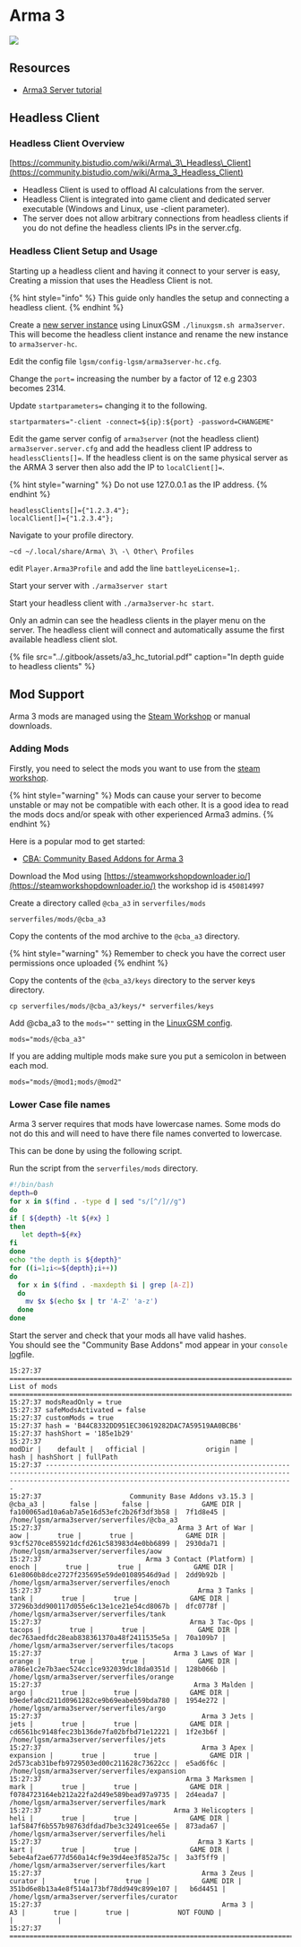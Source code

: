 # Arma 3

![](../.gitbook/assets/arma3.jpg)

## Resources

* [Arma3 Server tutorial](https://forums.bohemia.net/forums/topic/139003-tutorial-installation-configuration-of-arma3-dedicated-server/)

## Headless Client

### Headless Client Overview

[https://community.bistudio.com/wiki/Arma\_3\_Headless\_Client](https://community.bistudio.com/wiki/Arma_3_Headless_Client)

* Headless Client is used to offload AI calculations from the server.
* Headless Client is integrated into game client and dedicated server executable \(Windows and Linux, use -client parameter\).
* The server does not allow arbitrary connections from headless clients if you do not define the headless clients IPs in the server.cfg.

### Headless Client Setup and Usage

Starting up a headless client and having it connect to your server is easy, Creating a mission that uses the Headless Client is not.

{% hint style="info" %}
This guide only handles the setup and connecting a headless client.
{% endhint %}

Create a [new server instance](../features/multiple-game-servers.md) using LinuxGSM `./linuxgsm.sh arma3server`. This will become the headless client instance and rename the new instance to `arma3server-hc`.

Edit the config file `lgsm/config-lgsm/arma3server-hc.cfg`.

Change the `port=` increasing the number by a factor of 12 e.g 2303 becomes 2314.

Update `startparameters=` changing it to the following.

```text
startparmaters="-client -connect=${ip}:${port} -password=CHANGEME"
```

Edit the game server config of `arma3server` \(not the headless client\) `arma3server.server.cfg` and add the headless client IP address to `headlessClients[]=`. If the headless client is on the same physical server as the ARMA 3 server then also add the IP to `localClient[]=`.

{% hint style="warning" %}
Do not use 127.0.0.1 as the IP address.
{% endhint %}

```text
headlessClients[]={"1.2.3.4"}; 
localClient[]={"1.2.3.4"};
```

Navigate to your profile directory.

```text
~cd ~/.local/share/Arma\ 3\ -\ Other\ Profiles
```

edit `Player.Arma3Profile` and add the line `battleyeLicense=1;`.

Start your server with `./arma3server start` 

Start your headless client with `./arma3server-hc start`.

Only an admin can see the headless clients in the player menu on the server. The headless client will connect and automatically assume the first available headless client slot.

{% file src="../.gitbook/assets/a3\_hc\_tutorial.pdf" caption="In depth guide to headless clients" %}

## Mod Support

Arma 3 mods are managed using the [Steam Workshop](https://steamcommunity.com/app/346110/workshop/) or manual downloads.

### Adding Mods

Firstly, you need to select the mods you want to use from the [steam workshop](https://steamcommunity.com/app/346110/workshop/).

{% hint style="warning" %}
Mods can cause your server to become unstable or may not be compatible with each other. It is a good idea to read the mods docs and/or speak with other experienced Arma3 admins.
{% endhint %}

Here is a popular mod to get started:

*  [CBA: Community Based Addons for Arma 3](https://steamcommunity.com/workshop/filedetails/?id=450814997)

Download the Mod using [https://steamworkshopdownloader.io/](https://steamworkshopdownloader.io/) the workshop id is `450814997`

Create a directory called `@cba_a3` in `serverfiles/mods`

```text
serverfiles/mods/@cba_a3
```

Copy the contents of the mod archive to the `@cba_a3` directory.

{% hint style="warning" %}
Remember to check you have the correct user permissions once uploaded
{% endhint %}

Copy the contents of the `@cba_a3/keys` directory to the server keys directory.

```text
cp serverfiles/mods/@cba_a3/keys/* serverfiles/keys
```

Add @cba\_a3 to the `mods=""` setting in the [LinuxGSM config](../configuration/linuxgsm-config.md).

```text
mods="mods/@cba_a3"
```

If you are adding multiple mods make sure you put a semicolon in between each mod.

```text
mods="mods/@mod1;mods/@mod2"
```

### Lower Case file names

Arma 3 server requires that mods have lowercase names. Some mods do not do this and will need to have there file names converted to lowercase.

This can be done by using the following script.

Run the script from the `serverfiles/mods` directory.

```bash
#!/bin/bash
depth=0
for x in $(find . -type d | sed "s/[^/]//g")
do
if [ ${depth} -lt ${#x} ]
then
   let depth=${#x}
fi
done
echo "the depth is ${depth}"
for ((i=1;i<=${depth};i++))
do
  for x in $(find . -maxdepth $i | grep [A-Z])
  do
    mv $x $(echo $x | tr 'A-Z' 'a-z')
  done
done
```

Start the server and check that your mods all have valid hashes.  
You should see the "Community Base Addons" mod appear in your `console` [log](../features/logging.md)file.

```text
15:27:37 ============================================================================================= List of mods ===============================================================================================
15:27:37 modsReadOnly = true
15:27:37 safeModsActivated = false
15:27:37 customMods = true
15:27:37 hash = 'B44C8332DD951EC30619282DAC7A59519AA0BCB6'
15:27:37 hashShort = '185e1b29'
15:27:37                                               name |               modDir |    default |   official |               origin |                                     hash | hashShort | fullPath
15:27:37 ----------------------------------------------------------------------------------------------------------------------------------------------------------------------------------------------------------
15:27:37                      Community Base Addons v3.15.3 |              @cba_a3 |      false |      false |             GAME DIR | fa100065ad10a6ab7a5e16d53efc2b26f3df3b58 |  7f1d8e45 | /home/lgsm/arma3server/serverfiles/@cba_a3
15:27:37                                  Arma 3 Art of War |                  aow |       true |       true |             GAME DIR | 93cf5270ce855921dcfd261c583983d4e0bb6899 |  2930da71 | /home/lgsm/arma3server/serverfiles/aow
15:27:37                          Arma 3 Contact (Platform) |                enoch |       true |       true |             GAME DIR | 61e8060b8dce2727f235695e59de01089546d9ad |  2dd9b92b | /home/lgsm/arma3server/serverfiles/enoch
15:27:37                                       Arma 3 Tanks |                 tank |       true |       true |             GAME DIR | 37296b3dd900117d055e6c13e1ce21e54cd8067b |  dfc0778f | /home/lgsm/arma3server/serverfiles/tank
15:27:37                                     Arma 3 Tac-Ops |               tacops |       true |       true |             GAME DIR | dec763aedfdc28eab838361370a48f2411535e5a |  70a109b7 | /home/lgsm/arma3server/serverfiles/tacops
15:27:37                                 Arma 3 Laws of War |               orange |       true |       true |             GAME DIR | a786e1c2e7b3aec524cc1ce932039dc18da0351d |  128b066b | /home/lgsm/arma3server/serverfiles/orange
15:27:37                                      Arma 3 Malden |                 argo |       true |       true |             GAME DIR | b9edefa0cd211d0961282ce9b69eabeb59bda780 |  1954e272 | /home/lgsm/arma3server/serverfiles/argo
15:27:37                                        Arma 3 Jets |                 jets |       true |       true |             GAME DIR | cd6561bc9148fec23b136de7fa02bfbd71e12221 |  1f2e3b6f | /home/lgsm/arma3server/serverfiles/jets
15:27:37                                        Arma 3 Apex |            expansion |       true |       true |             GAME DIR | 2d573cab31befb9729503ed00c211628c73622cc |  e5ad6f6c | /home/lgsm/arma3server/serverfiles/expansion
15:27:37                                    Arma 3 Marksmen |                 mark |       true |       true |             GAME DIR | f0784723164eb212a22fa2d49e589bead97a9735 |  2d4eada7 | /home/lgsm/arma3server/serverfiles/mark
15:27:37                                 Arma 3 Helicopters |                 heli |       true |       true |             GAME DIR | 1af5847f6b557b98763dfdad7be3c32491cee65e |  873ada67 | /home/lgsm/arma3server/serverfiles/heli
15:27:37                                       Arma 3 Karts |                 kart |       true |       true |             GAME DIR | 5ebe4af2ae6777d560a14cf9e39d4ee3f852a75c |  3a3f5ff9 | /home/lgsm/arma3server/serverfiles/kart
15:27:37                                        Arma 3 Zeus |              curator |       true |       true |             GAME DIR | 351bd6e8b13a4e8f514a173bf78dd949c899e107 |   b6d4451 | /home/lgsm/arma3server/serverfiles/curator
15:27:37                                             Arma 3 |                   A3 |       true |       true |            NOT FOUND |                                          |           |
15:27:37 ==========================================================================================================================================================================================================
```


